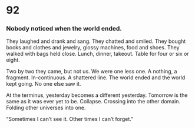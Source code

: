 # 92

### Nobody noticed when the world ended.

They laughed and drank and sang. They chatted and smiled. They bought books and clothes and jewelry, glossy machines, food and shoes. They walked with bags held close. Lunch, dinner, takeout. Table for four or six or eight.

Two by two they came, but not us. We were one less one. A nothing, a fragment. In-continuous. A shattered line. The world ended and the world kept going. No one else saw it.

At the terminus, yesterday becomes a different yesterday. Tomorrow is the same as it was ever yet to be. Collapse. Crossing into the other domain. Folding other universes into one.

“Sometimes I can’t see it. Other times I can’t forget.”